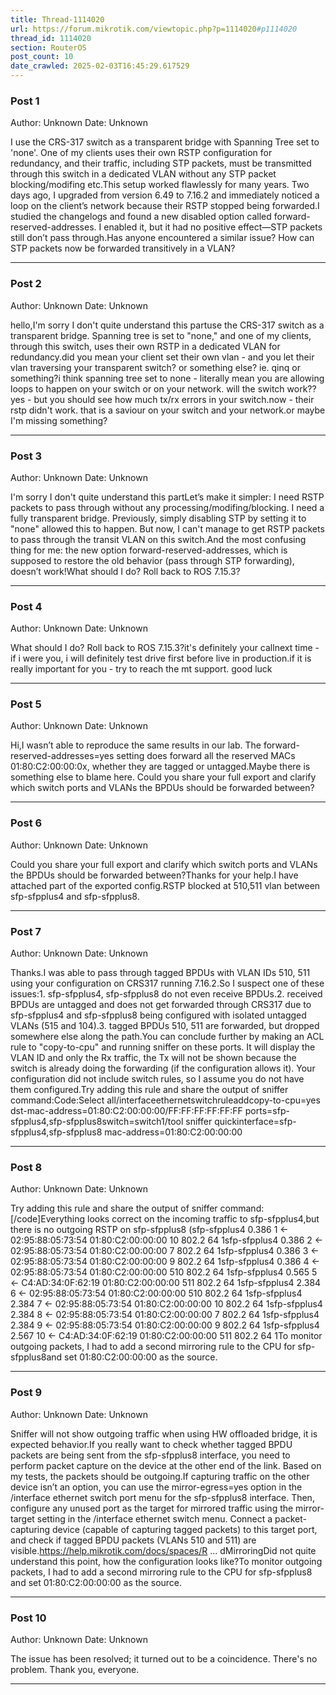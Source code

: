 ```yaml
---
title: Thread-1114020
url: https://forum.mikrotik.com/viewtopic.php?p=1114020#p1114020
thread_id: 1114020
section: RouterOS
post_count: 10
date_crawled: 2025-02-03T16:45:29.617529
---
```


### Post 1
Author: Unknown
Date: Unknown

I use the CRS-317 switch as a transparent bridge with Spanning Tree set to 'none'. One of my clients uses their own RSTP configuration for redundancy, and their traffic, including STP packets, must be transmitted through this switch in a dedicated VLAN without any STP packet blocking/modifing etc.This setup worked flawlessly for many years. Two days ago, I upgraded from version 6.49 to 7.16.2 and immediately noticed a loop on the client’s network because their RSTP stopped being forwarded.I studied the changelogs and found a new disabled option called forward-reserved-addresses. I enabled it, but it had no positive effect—STP packets still don’t pass through.Has anyone encountered a similar issue? How can STP packets now be forwarded transitively in a VLAN?

---
### Post 2
Author: Unknown
Date: Unknown

hello,I'm sorry I don't quite understand this partuse the CRS-317 switch as a transparent bridge. Spanning tree is set to "none," and one of my clients, through this switch, uses their own RSTP in a dedicated VLAN for redundancy.did you mean your client set their own vlan - and you let their vlan traversing your transparent switch? or something else? ie. qinq or something?i think spanning tree set to none - literally mean you are allowing loops to happen on your switch or on your network. will the switch work?? yes - but you should see how much tx/rx errors in your switch.now - their rstp didn't work. that is a saviour on your switch and your network.or maybe I'm missing something?

---
### Post 3
Author: Unknown
Date: Unknown

I'm sorry I don't quite understand this partLet’s make it simpler: I need RSTP packets to pass through without any processing/modifing/blocking. I need a fully transparent bridge. Previously, simply disabling STP by setting it to "none" allowed this to happen. But now, I can't manage to get RSTP packets to pass through the transit VLAN on this switch.And the most confusing thing for me: the new option forward-reserved-addresses, which is supposed to restore the old behavior (pass through STP forwarding), doesn’t work!What should I do? Roll back to ROS 7.15.3?

---
### Post 4
Author: Unknown
Date: Unknown

What should I do? Roll back to ROS 7.15.3?it's definitely your callnext time - if i were you, i will definitely test drive first before live in production.if it is really important for you - try to reach the mt support. good luck

---
### Post 5
Author: Unknown
Date: Unknown

Hi,I wasn’t able to reproduce the same results in our lab. The forward-reserved-addresses=yes setting does forward all the reserved MACs 01:80:C2:00:00:0x, whether they are tagged or untagged.Maybe there is something else to blame here. Could you share your full export and clarify which switch ports and VLANs the BPDUs should be forwarded between?

---
### Post 6
Author: Unknown
Date: Unknown

Could you share your full export and clarify which switch ports and VLANs the BPDUs should be forwarded between?Thanks for your help.I have attached part of the exported config.RSTP blocked at 510,511 vlan between  sfp-sfpplus4 and sfp-sfpplus8.

---
### Post 7
Author: Unknown
Date: Unknown

Thanks.I was able to pass through tagged BPDUs with VLAN IDs 510, 511 using your configuration on CRS317 running 7.16.2.So I suspect one of these issues:1. sfp-sfpplus4, sfp-sfpplus8 do not even receive BPDUs.2. received BPDUs are untagged and does not get forwarded through CRS317 due to sfp-sfpplus4 and sfp-sfpplus8 being configured with isolated untagged VLANs (515 and 104).3. tagged BPDUs 510, 511 are forwarded, but dropped somewhere else along the path.You can conclude further by making an ACL rule to "copy-to-cpu" and running sniffer on these ports. It will display the VLAN ID and only the Rx traffic, the Tx will not be shown because the switch is already doing the forwarding (if the configuration allows it). Your configuration did not include switch rules, so I assume you do not have them configured.Try adding this rule and share the output of sniffer command:Code:Select all/interfaceethernetswitchruleaddcopy-to-cpu=yes dst-mac-address=01:80:C2:00:00:00/FF:FF:FF:FF:FF:FF ports=sfp-sfpplus4,sfp-sfpplus8switch=switch1/tool sniffer quickinterface=sfp-sfpplus4,sfp-sfpplus8 mac-address=01:80:C2:00:00:00

---
### Post 8
Author: Unknown
Date: Unknown

Try adding this rule and share the output of sniffer command:[/code]Everything looks correct on the incoming traffic to sfp-sfpplus4,but there is no outgoing RSTP on sfp-sfpplus8 (sfp-sfpplus4  0.386    1  <-   02:95:88:05:73:54  01:80:C2:00:00:00    10  802.2       64    1sfp-sfpplus4  0.386    2  <-   02:95:88:05:73:54  01:80:C2:00:00:00     7  802.2       64    1sfp-sfpplus4  0.386    3  <-   02:95:88:05:73:54  01:80:C2:00:00:00     9  802.2       64    1sfp-sfpplus4  0.386    4  <-   02:95:88:05:73:54  01:80:C2:00:00:00   510  802.2       64    1sfp-sfpplus4  0.565    5  <-   C4:AD:34:0F:62:19  01:80:C2:00:00:00   511  802.2       64    1sfp-sfpplus4  2.384    6  <-   02:95:88:05:73:54  01:80:C2:00:00:00   510  802.2       64    1sfp-sfpplus4  2.384    7  <-   02:95:88:05:73:54  01:80:C2:00:00:00    10  802.2       64    1sfp-sfpplus4  2.384    8  <-   02:95:88:05:73:54  01:80:C2:00:00:00     7  802.2       64    1sfp-sfpplus4  2.384    9  <-   02:95:88:05:73:54  01:80:C2:00:00:00     9  802.2       64    1sfp-sfpplus4  2.567   10  <-   C4:AD:34:0F:62:19  01:80:C2:00:00:00   511  802.2       64    1To monitor outgoing packets, I had to add a second mirroring rule to the CPU for sfp-sfpplus8and set 01:80:C2:00:00:00 as the source.

---
### Post 9
Author: Unknown
Date: Unknown

Sniffer will not show outgoing traffic when using HW offloaded bridge, it is expected behavior.If you really want to check whether tagged BPDU packets are being sent from the sfp-sfpplus8 interface, you need to perform packet capture on the device at the other end of the link. Based on my tests, the packets should be outgoing.If capturing traffic on the other device isn’t an option, you can use the mirror-egress=yes option in the /interface ethernet switch port menu for the sfp-sfpplus8 interface. Then, configure any unused port as the target for mirrored traffic using the mirror-target setting in the /interface ethernet switch menu. Connect a packet-capturing device (capable of capturing tagged packets) to this target port, and check if tagged BPDU packets (VLANs 510 and 511) are visible.https://help.mikrotik.com/docs/spaces/R ... dMirroringDid not quite understand this point, how the configuration looks like?To monitor outgoing packets, I had to add a second mirroring rule to the CPU for sfp-sfpplus8 and set 01:80:C2:00:00:00 as the source.

---
### Post 10
Author: Unknown
Date: Unknown

The issue has been resolved; it turned out to be a coincidence. There's no problem. Thank you, everyone.

---
